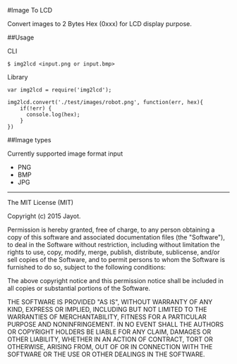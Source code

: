 #Image To LCD

Convert images to 2 Bytes Hex (0xxx) for LCD display purpose.

##Usage

CLI

```
$ img2lcd <input.png or input.bmp>
```

Library

```
var img2lcd = require('img2lcd');

img2lcd.convert('./test/images/robot.png', function(err, hex){
    if(!err) {
      console.log(hex);
    }
})
```

##Image types 

Currently supported image format input  

- PNG
- BMP
- JPG

---

The MIT License (MIT)

Copyright (c) 2015 Jayot.

Permission is hereby granted, free of charge, to any person obtaining a copy of this software and associated documentation files (the "Software"), to deal in the Software without restriction, including without limitation the rights to use, copy, modify, merge, publish, distribute, sublicense, and/or sell copies of the Software, and to permit persons to whom the Software is furnished to do so, subject to the following conditions:

The above copyright notice and this permission notice shall be included in all copies or substantial portions of the Software.

THE SOFTWARE IS PROVIDED "AS IS", WITHOUT WARRANTY OF ANY KIND, EXPRESS OR IMPLIED, INCLUDING BUT NOT LIMITED TO THE WARRANTIES OF MERCHANTABILITY, FITNESS FOR A PARTICULAR PURPOSE AND NONINFRINGEMENT. IN NO EVENT SHALL THE AUTHORS OR COPYRIGHT HOLDERS BE LIABLE FOR ANY CLAIM, DAMAGES OR OTHER LIABILITY, WHETHER IN AN ACTION OF CONTRACT, TORT OR OTHERWISE, ARISING FROM, OUT OF OR IN CONNECTION WITH THE SOFTWARE OR THE USE OR OTHER DEALINGS IN THE SOFTWARE.
